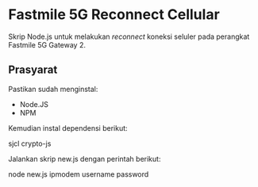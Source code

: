 # Fastmile 5G Reconnect Cellular

Skrip Node.js untuk melakukan *reconnect* koneksi seluler pada perangkat Fastmile 5G Gateway 2.

## Prasyarat

Pastikan sudah menginstal:
- Node.JS
- NPM


Kemudian instal dependensi berikut:

sjcl crypto-js


Jalankan skrip new.js dengan perintah berikut:

node new.js ipmodem username password

